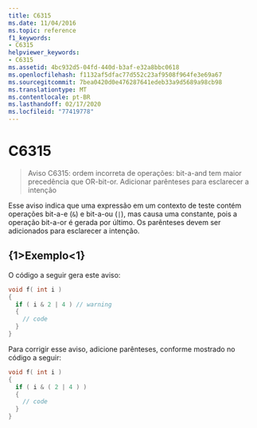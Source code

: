 ```yaml
---
title: C6315
ms.date: 11/04/2016
ms.topic: reference
f1_keywords:
- C6315
helpviewer_keywords:
- C6315
ms.assetid: 4bc932d5-04fd-440d-b3af-e32a8bbc0618
ms.openlocfilehash: f1132af5dfac77d552c23af9508f964fe3e69a67
ms.sourcegitcommit: 7bea0420d0e476287641edeb33a9d5689a98cb98
ms.translationtype: MT
ms.contentlocale: pt-BR
ms.lasthandoff: 02/17/2020
ms.locfileid: "77419778"
---
```

# <a name="c6315"></a>C6315

> Aviso C6315: ordem incorreta de operações: bit-a-and tem maior precedência que OR-bit-or. Adicionar parênteses para esclarecer a intenção

Esse aviso indica que uma expressão em um contexto de teste contém operações bit-a-e (`&`) e bit-a-ou (`|`), mas causa uma constante, pois a operação bit-a-or é gerada por último. Os parênteses devem ser adicionados para esclarecer a intenção.

## <a name="example"></a>{1&gt;Exemplo&lt;1}

O código a seguir gera este aviso:

```cpp
void f( int i )
{
  if ( i & 2 | 4 ) // warning
  {
    // code
  }
}
```

Para corrigir esse aviso, adicione parênteses, conforme mostrado no código a seguir:

```cpp
void f( int i )
{
  if ( i & ( 2 | 4 ) )
  {
    // code
  }
}
```
